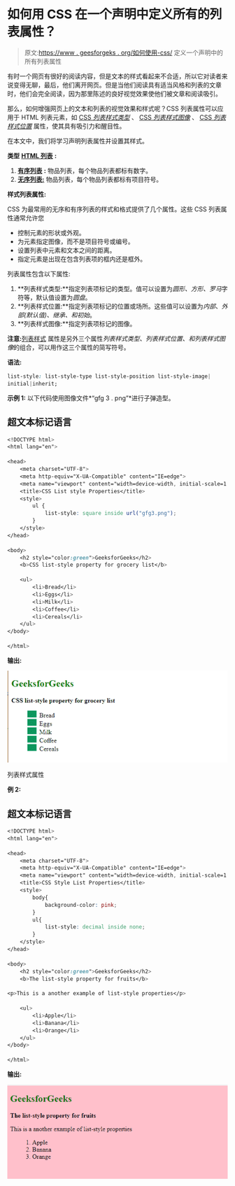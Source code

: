 # 如何用 CSS 在一个声明中定义所有的列表属性？

> 原文:[https://www . geesforgeks . org/如何使用-css/](https://www.geeksforgeeks.org/how-to-define-all-the-list-properties-in-one-declaration-using-css/) 定义一个声明中的所有列表属性

有时一个网页有很好的阅读内容，但是文本的样式看起来不合适，所以它对读者来说变得无聊，最后，他们离开网页。但是当他们阅读具有适当风格和列表的文章时，他们会完全阅读，因为那里陈述的良好视觉效果使他们被文章和阅读吸引。

那么，如何增强网页上的文本和列表的视觉效果和样式呢？CSS 列表属性可以应用于 HTML 列表元素，如 [CSS *列表样式类型*](https://www.geeksforgeeks.org/css-list-style-type-property/) 、 [CSS *列表样式图像*](https://www.geeksforgeeks.org/css-list-style-image-property/) 、 [CSS *列表样式位置*](https://www.geeksforgeeks.org/css-list-style-position-property/) 属性，使其具有吸引力和醒目性。

在本文中，我们将学习声明列表属性并设置其样式。

**类型** [**HTML 列表**](https://www.geeksforgeeks.org/css-lists/) **:**

1.  [**有序列表**](https://www.geeksforgeeks.org/html-ol-tag/) **:** 物品列表，每个物品列表都标有数字。
2.  [**无序列表:**](https://www.geeksforgeeks.org/how-to-create-an-unordered-list-in-html/) 物品列表，每个物品列表都标有项目符号。

**样式列表属性:**

CSS 为最常用的无序和有序列表的样式和格式提供了几个属性。这些 CSS 列表属性通常允许您

*   控制元素的形状或外观。
*   为元素指定图像，而不是项目符号或编号。
*   设置列表中元素和文本之间的距离。
*   指定元素是出现在包含列表项的框内还是框外。

列表属性包含以下属性:

1.  **列表样式类型:**指定列表项标记的类型。值可以设置为*圆形、方形、罗马*字符等，默认值设置为*圆盘*。
2.  **列表样式位置:**指定列表项标记的位置或场所。这些值可以设置为*内部、外部(默认值)、继承、*和*初始*。
3.  **列表样式图像:**指定列表项标记的图像。

**注意:**[列表样式](https://www.geeksforgeeks.org/css-list-style-property/) 属性是另外三个属性*列表样式类型、列表样式位置、*和*列表样式图像*的组合，可以用作这三个属性的简写符号。

**语法:**

```css
list-style: list-style-type list-style-position list-style-image|
initial|inherit;
```

**示例 1:** 以下代码使用图像文件*“gfg 3 . png”*进行子弹造型。

## 超文本标记语言

```css
<!DOCTYPE html>
<html lang="en">

<head>
    <meta charset="UTF-8">
    <meta http-equiv="X-UA-Compatible" content="IE=edge">
    <meta name="viewport" content="width=device-width, initial-scale=1.0">
    <title>CSS List style Properties</title>
    <style>
        ul {
            list-style: square inside url("gfg3.png");
        }
    </style>
</head>

<body>
    <h2 style="color:green">GeeksforGeeks</h2>
    <b>CSS list-style property for grocery list</b>

    <ul>
        <li>Bread</li>
        <li>Eggs</li>
        <li>Milk</li>
        <li>Coffee</li>
        <li>Cereals</li>
    </ul>
</body>

</html>
```

**输出:**

![](img/5721a1463e2f0d95f3e0b0293970524f.png)

列表样式属性

**例 2:**

## 超文本标记语言

```css
<!DOCTYPE html>
<html lang="en">

<head>
    <meta charset="UTF-8">
    <meta http-equiv="X-UA-Compatible" content="IE=edge">
    <meta name="viewport" content="width=device-width, initial-scale=1.0">
    <title>CSS Style List Properties</title>
    <style>
        body{
            background-color: pink;
        }
        ul{
            list-style: decimal inside none;
        }
    </style>
</head>

<body>
    <h2 style="color:green">GeeksforGeeks</h2>
    <b>The list-style property for fruits</b>

<p>This is a another example of list-style properties</p>

    <ul>
        <li>Apple</li>
        <li>Banana</li>
        <li>Orange</li>
    </ul>
</body>

</html>
```

**输出:**

![](img/5ab78c584ce9080d1521347e801a5676.png)